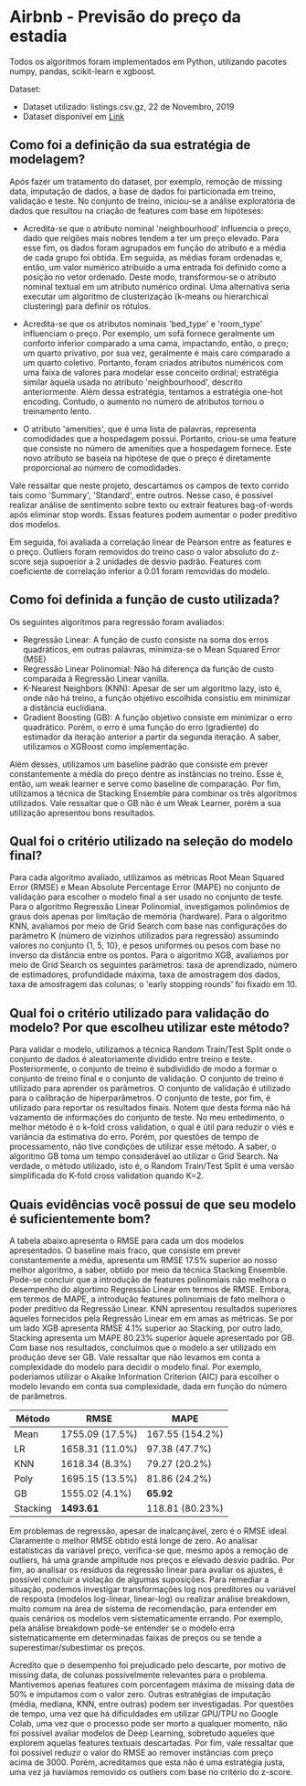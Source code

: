 # Airbnb - Previsão do preço da estadia

Todos os algoritmos foram implementados em Python, utilizando pacotes numpy, pandas, scikit-learn e xgboost.

Dataset:
- Dataset utilizado: listings.csv.gz, 22 de Novembro, 2019
- Dataset disponível em [Link](http://insideairbnb.com/get-the-data.html)

## Como foi a definição da sua estratégia de modelagem?

Após fazer um tratamento do dataset, por exemplo, remoção de missing data, imputação de dados, a base de dados foi particionada em treino, validação e teste. No conjunto de treino, iniciou-se a análise exploratória de dados que resultou na criação de features com base em hipóteses:

- Acredita-se que o atributo nominal 'neighbourhood' influencia o preço, dado que reigões mais nobres tendem a ter um preço elevado. Para esse fim, os dados foram agrupados em função do atributo e a média de cada grupo foi obtida. Em seguida, as médias foram ordenadas e, então, um valor numérico atribuído a uma entrada foi definido como a posição no vetor ordenado. Deste modo, transformou-se o atributo nominal textual em um atributo numérico ordinal. Uma alternativa seria executar um algoritmo de clusterização (k-means ou hierarchical clustering) para definir os rótulos.
- Acredita-se que os atributos nominais 'bed_type' e 'room_type' influenciam o preço. Por exemplo, um sofá fornece geralmente um conforto inferior comparado a uma cama, impactando, então, o preço; um quarto privativo, por sua vez, geralmente é mais caro comparado a um quarto coletivo. Portanto, foram criados atributos numéricos com uma faixa de valores para modelar esse conceito ordinal; estratégia similar àquela usada no atributo 'neighbourhood', descrito anteriormente. Além dessa estratégia, tentamos a estratégia one-hot encoding. Contudo, o aumento no número de atributos tornou o treinamento lento. 

- O atributo 'amenities', que é uma lista de palavras, representa comodidades que a hospedagem possui. Portanto, criou-se uma feature que consiste no número de amenities que a hospedagem fornece. Este novo atributo se baseia na hipótese de que o preço é diretamente proporcional ao número de comodidades.

Vale ressaltar que neste projeto, descartamos os campos de texto corrido tais como 'Summary', 'Standard', entre outros. Nesse caso, é possível realizar análise de sentimento sobre texto ou extrair features bag-of-words após eliminar stop words. Essas features podem aumentar o poder preditivo dos modelos.

Em seguida, foi avaliada a correlação linear de Pearson entre as features e o preço. Outliers foram removidos do treino caso o valor absoluto do z-score seja supoerior a 2 unidades de desvio padrão. Features com coeficiente de correlação inferior a 0.01 foram removidas do modelo.


## Como foi definida a função de custo utilizada?

Os seguintes algoritmos para regressão foram avaliados:
- Regressão Linear: A função de custo consiste na soma dos erros quadráticos, em outras palavras, minimiza-se o Mean Squared Error (MSE)
- Regressão Linear Polinomial: Não há diferença da função de custo comparada à Regressão Linear vanilla.
- K-Nearest Neighbors (KNN): Apesar de ser um algoritmo lazy, isto é, onde não há treino, a função objetivo escolhida consistiu em minimizar a distância euclidiana.
- Gradient Boosting (GB): A função objetivo consiste em minimizar o erro quadrático. Porém, o erro é uma função do erro (gradiente) do estimador da iteração anterior a partir da segunda iteração. A saber, utilizamos o XGBoost como implementação.

Além desses, utilizamos um baseline padrão que consiste em prever constantemente a média do preço dentre as instâncias no treino. Esse é, então, um weak learner e serve como baseline de comparação. Por fim, utilizamos a técnica de Stacking Ensemble para combinar os três algoritmos utilizados. Vale ressaltar que o GB não é um Weak Learner, porém a sua utilização apresentou bons resultados.

## Qual foi o critério utilizado na seleção do modelo final?

Para cada algoritmo avaliado, utilizamos as métricas Root Mean Squared Error (RMSE) e Mean Absolute Percentage Error (MAPE) no conjunto de validação para escolher o modelo final a ser usado no conjunto de teste. Para o algoritmo Regressão Linear Polinomial, investigamos polinômios de graus dois apenas por limitação de memória (hardware). Para o algoritmo KNN, avaliamos por meio de Grid Search com base nas configurações do parâmetro K (número de vizinhos utilizados para regressão) assumindo valores no conjunto {1, 5, 10}, e pesos uniformes ou pesos com base no inverso da distância entre os pontos. Para o algoritmo XGB, avaliamos por meio de Grid Search os seguintes parâmetros: taxa de aprendizado, número de estimadores, profundidade máxima, taxa de amostragem dos dados, taxa de amostragem das colunas; o 'early stopping rounds' foi fixado em 10.

## Qual foi o critério utilizado para validação do modelo? Por que escolheu utilizar este método?

Para validar o modelo, utilizamos a técnica Random Train/Test Split onde o conjunto de dados é aleatoriamente dividido entre treino e teste. Posteriormente, o conjunto de treino é subdividido de modo a formar o conjunto de treino final e o conjunto de validação. O conjunto de treino é utilizado para aprender os parâmetros. O conjunto de validação é utilizado para o calibração de hiperparâmetros. O conjunto de teste, por fim, é utilizado para reportar os resultados finais. Notem que desta forma não há vazamento de informações do conjunto de teste. No meu entedimento, o melhor método é o k-fold cross validation, o qual é útil para reduzir o viés e variância da estimativa do erro. Porém, por questões de tempo de processamento, não tive condições de utilizar esse método. A saber, o algoritmo GB toma um tempo considerável ao utilizar o Grid Search. Na verdade, o método utilizado, isto é, o Random Train/Test Split é uma versão simplificada do K-fold cross validation quando K=2. 

## Quais evidências você possui de que seu modelo é suficientemente bom?

A tabela abaixo apresenta o RMSE para cada um dos modelos apresentados. O baseline mais fraco, que consiste em prever constantemente a média, apresenta um RMSE 17.5% superior ao nosso melhor algoritmo, a saber, obtido por meio da técnica Stacking Ensemble. Pode-se concluir que a introdução de features polinomiais não melhora o desempenho do algortimo Regressão Linear em termos de RMSE. Embora, em termos de MAPE, a introdução features polinomiais de fato melhora o poder preditivo da Regressão Linear. KNN apresentou resultados superiores àqueles fornecidos pela Regressão Linear em em amas as métricas. Se por um lado XGB apresenta RMSE 4.1% superior ao Stacking, por outro lado,  Stacking apresenta um MAPE 80.23% superior àquele apresentado por GB. Com base nos resultados, concluímos que o modelo a ser utilizado em produção deve ser GB. Vale ressaltar que não levamos em conta a complexidade do modelo para decidir o modelo final. Por exemplo, poderíamos utilizar o Akaike Information Criterion (AIC) para escolher o modelo levando em conta sua complexidade, dada em função do número de parâmetros.

| Método | RMSE | MAPE |
| --- | --- | --- |
| Mean | 1755.09 (17.5%) | 167.55 (154.2%) |
| LR | 1658.31 (11.0%) | 97.38  (47.7%)| 
| KNN | 1618.34 (8.3%)| 79.27 (20.2%) |
| Poly | 1695.15 (13.5%) | 81.86 (24.2%) |
| GB | 1555.02 (4.1%) | **65.92** |
| Stacking | **1493.61** | 118.81 (80.23%) |

Em problemas de regressão, apesar de inalcançável, zero é o RMSE ideal. Claramente o melhor RMSE obtido está longe de zero. Ao analisar estatísticas da variável preço, verifica-se que, mesmo após a remoção de outliers, há uma grande amplitude nos preços e elevado desvio padrão. Por fim, ao analisar os resíduos da regressão linear para avaliar os ajustes, é possível concluir a violação de algumas suposições. Para remediar a situação, podemos investigar transformações log nos preditores ou variável de resposta (modelos log-linear, linear-log) ou realizar análise breakdown, muito comum na área de sistema de recomendação, para entender em quais cenários os modelos vem sistematicamente errando. Por exemplo, pela análise breakdown pode-se entender se o modelo erra sistematicamente em determinadas faixas de preços ou se tende a superestimar/subestimar os preços.

Acredito que o desempenho foi prejudicado pelo descarte, por motivo de missing data, de colunas possivelmente relevantes para o problema. Mantivemos apenas features com porcentagem máxima de missing data de 50% e imputamos com o valor zero. Outras estratégias de imputação (média, mediana, KNN, entre outras) podem ser investigadas. Por questões de tempo, uma vez que há dificuldades em utilizar GPU/TPU no Google Colab, uma vez que o processo pode ser morto a qualquer momento, não foi possível avaliar modelos de Deep Learning, sobretudo aqueles que explorem aquelas features textuais descartadas. Por fim, vale ressaltar que foi possível reduzir o valor do RMSE ao remover instâncias com preço acima de 3000. Porém, acreditamos que esta não é uma estratégia justa, uma vez já havíamos removido os outliers com base no critério do z-score.